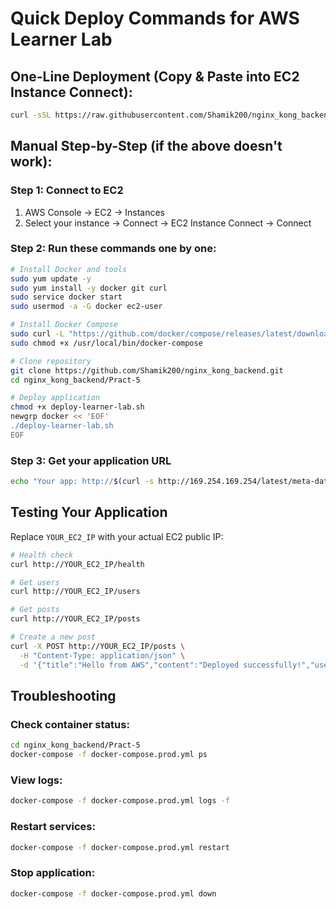 # Quick Deploy Commands for AWS Learner Lab

## One-Line Deployment (Copy & Paste into EC2 Instance Connect):

```bash
curl -sSL https://raw.githubusercontent.com/Shamik200/nginx_kong_backend/main/Pract-5/deploy-learner-lab.sh | bash
```

## Manual Step-by-Step (if the above doesn't work):

### Step 1: Connect to EC2
1. AWS Console → EC2 → Instances
2. Select your instance → Connect → EC2 Instance Connect → Connect

### Step 2: Run these commands one by one:

```bash
# Install Docker and tools
sudo yum update -y
sudo yum install -y docker git curl
sudo service docker start
sudo usermod -a -G docker ec2-user

# Install Docker Compose
sudo curl -L "https://github.com/docker/compose/releases/latest/download/docker-compose-$(uname -s)-$(uname -m)" -o /usr/local/bin/docker-compose
sudo chmod +x /usr/local/bin/docker-compose

# Clone repository
git clone https://github.com/Shamik200/nginx_kong_backend.git
cd nginx_kong_backend/Pract-5

# Deploy application
chmod +x deploy-learner-lab.sh
newgrp docker << 'EOF'
./deploy-learner-lab.sh
EOF
```

### Step 3: Get your application URL
```bash
echo "Your app: http://$(curl -s http://169.254.169.254/latest/meta-data/public-ipv4)"
```

## Testing Your Application

Replace `YOUR_EC2_IP` with your actual EC2 public IP:

```bash
# Health check
curl http://YOUR_EC2_IP/health

# Get users
curl http://YOUR_EC2_IP/users

# Get posts
curl http://YOUR_EC2_IP/posts

# Create a new post
curl -X POST http://YOUR_EC2_IP/posts \
  -H "Content-Type: application/json" \
  -d '{"title":"Hello from AWS","content":"Deployed successfully!","userId":1}'
```

## Troubleshooting

### Check container status:
```bash
cd nginx_kong_backend/Pract-5
docker-compose -f docker-compose.prod.yml ps
```

### View logs:
```bash
docker-compose -f docker-compose.prod.yml logs -f
```

### Restart services:
```bash
docker-compose -f docker-compose.prod.yml restart
```

### Stop application:
```bash
docker-compose -f docker-compose.prod.yml down
```